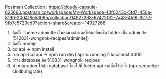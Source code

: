 Postman Collection : https://cloudy-capsule-625660.postman.co/workspace/My-Workspace~f3f0243c-5fd7-450a-8190-20d418e53095/collection/14927268-67472f32-7a43-459f-9272-9fb7c5729cd9?action=share&creator=14927268

1. ติดตั้ง Theme adminlte (โหลดมาแล้วแตกไฟล์เปลี่ยนชื่อ folder เป็น adminlte [510831-wongnok-recipes/adminlte])
2. ติดตั้ง nodejs
3. cd api -> npm install
4. run api (cd api -> npm run dev) api จะ running ที่ localhost:3000
5. สร้าง database ชื่อ 510831_wongnok_recipes
6. ทำ migration ให้กับ database โดยไปที่ folder api จากนั้นใช้คำสั่ง (npx sequelize-cli db:migrate)